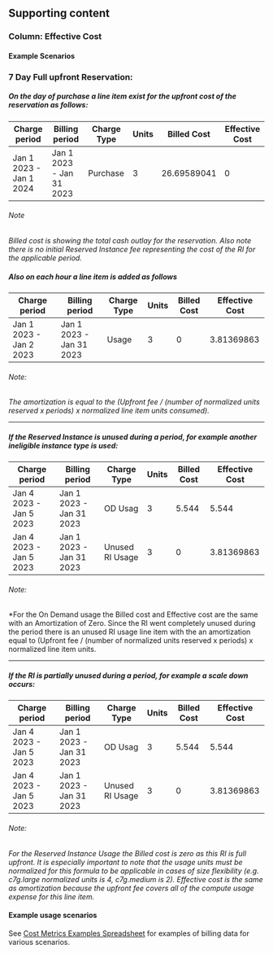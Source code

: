 ## Supporting content

### Column: Effective Cost

#### Example Scenarios



### 7 Day Full upfront Reservation:

##### On the day of purchase a line item exist for the upfront cost of the reservation as follows:


| Charge period           | Billing period           | Charge Type | Units | Billed Cost | Effective Cost |
| ----------------------- | ------------------------ | ----------- | ----- | ----------- | -------------- |
| Jan 1 2023 - Jan 1 2024 | Jan 1 2023 - Jan 31 2023 | Purchase    | 3     | 26.69589041 | 0              |


###### Note
*Billed cost is showing the total cash outlay for the reservation. Also note there is no initial Reserved Instance fee representing the cost of the RI for the applicable period.*



##### Also on each hour a line item is added as follows

| Charge period           | Billing period           | Charge Type | Units | Billed Cost | Effective Cost |
| ----------------------- | ------------------------ | ----------- | ----- | ----------- | -------------- |
| Jan 1 2023 - Jan 2 2023 | Jan 1 2023 - Jan 31 2023 | Usage       | 3     | 0           | 3.81369863     |



###### Note:
*The amortization is equal to the (Upfront fee / (number of normalized units reserved x periods) x normalized line item units consumed).*

___

##### If the Reserved Instance is unused during a period, for example another ineligible instance type is used:


| Charge period           | Billing period           | Charge Type     | Units | Billed Cost | Effective Cost |
| ----------------------- | ------------------------ | --------------- | ----- | ----------- | -------------- |
| Jan 4 2023 - Jan 5 2023 | Jan 1 2023 - Jan 31 2023 | OD Usag         | 3     | 5.544       | 5.544          |
| Jan 4 2023 - Jan 5 2023 | Jan 1 2023 - Jan 31 2023 | Unused RI Usage | 3     | 0           | 3.81369863     |



###### Note:
*For the On Demand usage the Billed cost and Effective cost are the same with an Amortization of Zero. Since the RI went completely unused during the period there is an unused RI usage line item with the an amortization equal to (Upfront fee / (number of normalized units reserved x periods) x normalized line item units.

---

##### If the RI is partially unused during a period, for example a scale down occurs:


| Charge period           | Billing period           | Charge Type     | Units | Billed Cost | Effective Cost |
| ----------------------- | ------------------------ | --------------- | ----- | ----------- | -------------- |
| Jan 4 2023 - Jan 5 2023 | Jan 1 2023 - Jan 31 2023 | OD Usag         | 3     | 5.544       | 5.544          |
| Jan 4 2023 - Jan 5 2023 | Jan 1 2023 - Jan 31 2023 | Unused RI Usage | 3     | 0           | 3.81369863     |



###### Note:
*For the Reserved Instance Usage the Billed cost is zero as this RI is full upfront. It is especially important to note that the usage units must be normalized for this formula to be applicable in cases of size flexibility (e.g. c7g.large normalized units is 4, c7g.medium is 2). Effective cost is the same as amortization because the upfront fee covers all of the compute usage expense for this line item.*



#### Example usage scenarios

See [Cost Metrics Examples Spreadsheet](https://docs.google.com/spreadsheets/d/1bhRELDgf3LTSfQJRrCyovTt65g4ElimYHq6fmKOz83E) for examples of billing data for various scenarios.


